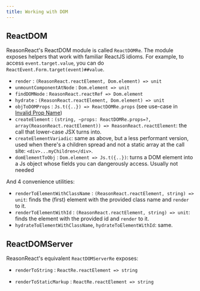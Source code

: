 ```yaml
---
title: Working with DOM
---
```


## ReactDOM

ReasonReact's ReactDOM module is called `ReactDOMRe`. The module exposes helpers that work with familiar ReactJS idioms. For example, to access `event.target.value`, you can do `ReactEvent.Form.target(event)##value`.

- `render` : `(ReasonReact.reactElement, Dom.element) => unit`
- `unmountComponentAtNode` : `Dom.element => unit`
- `findDOMNode` : `ReasonReact.reactRef => Dom.element`
- `hydrate` : `(ReasonReact.reactElement, Dom.element) => unit`
- `objToDOMProps` : `Js.t({..}) => ReactDOMRe.props` (see use-case in [Invalid Prop Name](invalid-prop-name.md))
- `createElement` : `(string, ~props: ReactDOMRe.props=?, array(ReasonReact.reactElement)) => ReasonReact.reactElement`: the call that lower-case JSX turns into.
- `createElementVariadic`: same as above, but a less performant version, used when there's a children spread and not a static array at the call site: `<div>...myChildren</div>`.
- `domElementToObj` : `Dom.element => Js.t({..})`: turns a DOM element into a Js object whose fields you can dangerously access. Usually not needed

And 4 convenience utilities:

- `renderToElementWithClassName` : `(ReasonReact.reactElement, string) => unit`: finds the (first) element with the provided class name and `render` to it.
- `renderToElementWithId` : `(ReasonReact.reactElement, string) => unit`: finds the element with the provided id and `render` to it.
- `hydrateToElementWithClassName`, `hydrateToElementWithId`: same.

## ReactDOMServer

ReasonReact's equivalent `ReactDOMServerRe` exposes:

- `renderToString` : `ReactRe.reactElement => string`

- `renderToStaticMarkup` : `ReactRe.reactElement => string`
